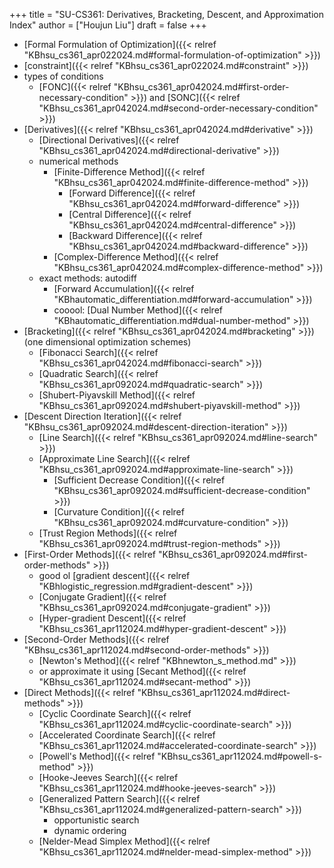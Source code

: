 +++
title = "SU-CS361: Derivatives, Bracketing, Descent, and Approximation Index"
author = ["Houjun Liu"]
draft = false
+++

-   [Formal Formulation of Optimization]({{< relref "KBhsu_cs361_apr022024.md#formal-formulation-of-optimization" >}})
-   [constraint]({{< relref "KBhsu_cs361_apr022024.md#constraint" >}})
-   types of conditions
    -   [FONC]({{< relref "KBhsu_cs361_apr042024.md#first-order-necessary-condition" >}}) and [SONC]({{< relref "KBhsu_cs361_apr042024.md#second-order-necessary-condition" >}})
-   [Derivatives]({{< relref "KBhsu_cs361_apr042024.md#derivative" >}})
    -   [Directional Derivatives]({{< relref "KBhsu_cs361_apr042024.md#directional-derivative" >}})
    -   numerical methods
        -   [Finite-Difference Method]({{< relref "KBhsu_cs361_apr042024.md#finite-difference-method" >}})
            -   [Forward Difference]({{< relref "KBhsu_cs361_apr042024.md#forward-difference" >}})
            -   [Central Difference]({{< relref "KBhsu_cs361_apr042024.md#central-difference" >}})
            -   [Backward Difference]({{< relref "KBhsu_cs361_apr042024.md#backward-difference" >}})
        -   [Complex-Difference Method]({{< relref "KBhsu_cs361_apr042024.md#complex-difference-method" >}})
    -   exact methods: autodiff
        -   [Forward Accumulation]({{< relref "KBhautomatic_differentiation.md#forward-accumulation" >}})
        -   cooool: [Dual Number Method]({{< relref "KBhautomatic_differentiation.md#dual-number-method" >}})
-   [Bracketing]({{< relref "KBhsu_cs361_apr042024.md#bracketing" >}}) (one dimensional optimization schemes)
    -   [Fibonacci Search]({{< relref "KBhsu_cs361_apr042024.md#fibonacci-search" >}})
    -   [Quadratic Search]({{< relref "KBhsu_cs361_apr092024.md#quadratic-search" >}})
    -   [Shubert-Piyavskill Method]({{< relref "KBhsu_cs361_apr092024.md#shubert-piyavskill-method" >}})
-   [Descent Direction Iteration]({{< relref "KBhsu_cs361_apr092024.md#descent-direction-iteration" >}})
    -   [Line Search]({{< relref "KBhsu_cs361_apr092024.md#line-search" >}})
    -   [Approximate Line Search]({{< relref "KBhsu_cs361_apr092024.md#approximate-line-search" >}})
        -   [Sufficient Decrease Condition]({{< relref "KBhsu_cs361_apr092024.md#sufficient-decrease-condition" >}})
        -   [Curvature Condition]({{< relref "KBhsu_cs361_apr092024.md#curvature-condition" >}})
    -   [Trust Region Methods]({{< relref "KBhsu_cs361_apr092024.md#trust-region-methods" >}})
-   [First-Order Methods]({{< relref "KBhsu_cs361_apr092024.md#first-order-methods" >}})
    -   good ol [gradient descent]({{< relref "KBhlogistic_regression.md#gradient-descent" >}})
    -   [Conjugate Gradient]({{< relref "KBhsu_cs361_apr092024.md#conjugate-gradient" >}})
    -   [Hyper-gradient Descent]({{< relref "KBhsu_cs361_apr112024.md#hyper-gradient-descent" >}})
-   [Second-Order Methods]({{< relref "KBhsu_cs361_apr112024.md#second-order-methods" >}})
    -   [Newton's Method]({{< relref "KBhnewton_s_method.md" >}})
    -   or approximate it using [Secant Method]({{< relref "KBhsu_cs361_apr112024.md#secant-method" >}})
-   [Direct Methods]({{< relref "KBhsu_cs361_apr112024.md#direct-methods" >}})
    -   [Cyclic Coordinate Search]({{< relref "KBhsu_cs361_apr112024.md#cyclic-coordinate-search" >}})
    -   [Accelerated Coordinate Search]({{< relref "KBhsu_cs361_apr112024.md#accelerated-coordinate-search" >}})
    -   [Powell's Method]({{< relref "KBhsu_cs361_apr112024.md#powell-s-method" >}})
    -   [Hooke-Jeeves Search]({{< relref "KBhsu_cs361_apr112024.md#hooke-jeeves-search" >}})
    -   [Generalized Pattern Search]({{< relref "KBhsu_cs361_apr112024.md#generalized-pattern-search" >}})
        -   opportunistic search
        -   dynamic ordering
    -   [Nelder-Mead Simplex Method]({{< relref "KBhsu_cs361_apr112024.md#nelder-mead-simplex-method" >}})
